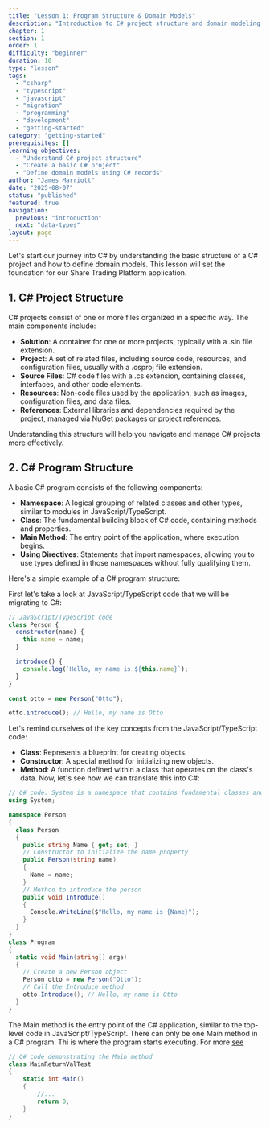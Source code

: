 ```yaml
---
title: "Lesson 1: Program Structure & Domain Models"
description: "Introduction to C# project structure and domain modeling for JS/TS developers"
chapter: 1
section: 1
order: 1
difficulty: "beginner"
duration: 10
type: "lesson"
tags:
  - "csharp"
  - "typescript"
  - "javascript"
  - "migration"
  - "programming"
  - "development"
  - "getting-started"
category: "getting-started"
prerequisites: []
learning_objectives:
  - "Understand C# project structure"
  - "Create a basic C# project"
  - "Define domain models using C# records"
author: "James Marriott"
date: "2025-08-07"
status: "published"
featured: true
navigation:
  previous: "introduction"
  next: "data-types"
layout: page
---
```


Let's start our journey into C# by understanding the basic structure of a C# project and how to define domain models. This lesson will set the foundation for our Share Trading Platform application.

## 1. C# Project Structure

C# projects consist of one or more files organized in a specific way. The main components include:

- **Solution**: A container for one or more projects, typically with a .sln file extension.
- **Project**: A set of related files, including source code, resources, and configuration files, usually with a .csproj file extension.
- **Source Files**: C# code files with a .cs extension, containing classes, interfaces, and other code elements.
- **Resources**: Non-code files used by the application, such as images, configuration files, and data files.
- **References**: External libraries and dependencies required by the project, managed via NuGet packages or project references.

Understanding this structure will help you navigate and manage C# projects more effectively.

## 2. C# Program Structure

A basic C# program consists of the following components:

- **Namespace**: A logical grouping of related classes and other types, similar to modules in JavaScript/TypeScript.
- **Class**: The fundamental building block of C# code, containing methods and properties.
- **Main Method**: The entry point of the application, where execution begins.
- **Using Directives**: Statements that import namespaces, allowing you to use types defined in those namespaces without fully qualifying them.

Here's a simple example of a C# program structure:

First let's take a look at JavaScript/TypeScript code that we will be migrating to C#:

```javascript
// JavaScript/TypeScript code
class Person {
  constructor(name) {
    this.name = name;
  }

  introduce() {
    console.log(`Hello, my name is ${this.name}`);
  }
}

const otto = new Person("Otto");

otto.introduce(); // Hello, my name is Otto
```

Let's remind ourselves of the key concepts from the JavaScript/TypeScript code:

- **Class**: Represents a blueprint for creating objects.
- **Constructor**: A special method for initializing new objects.
- **Method**: A function defined within a class that operates on the class's data.
  Now, let's see how we can translate this into C#:

```csharp
// C# code. System is a namespace that contains fundamental classes and base classes that define commonly-used types.
using System;

namespace Person
{
  class Person
  {
    public string Name { get; set; }
    // Constructor to initialize the name property
    public Person(string name)
    {
      Name = name;
    }
    // Method to introduce the person
    public void Introduce()
    {
      Console.WriteLine($"Hello, my name is {Name}");
    }
  }
}
class Program
{
  static void Main(string[] args)
  {
    // Create a new Person object
    Person otto = new Person("Otto");
    // Call the Introduce method
    otto.Introduce(); // Hello, my name is Otto
  }
}
```

The Main method is the entry point of the C# application, similar to the top-level code in JavaScript/TypeScript. There can only be one Main method in a C# program. Thi is where the program starts executing. For more [see](https://learn.microsoft.com/en-us/dotnet/csharp/fundamentals/program-structure/main-command-line)

```csharp
// C# code demonstrating the Main method
class MainReturnValTest
{
    static int Main()
    {
        //...
        return 0;
    }
}
```
